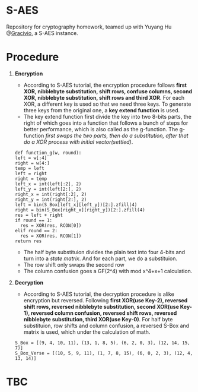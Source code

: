 # S-AES
Repository for cryptography homework, teamed up with Yuyang Hu @[Gracivio](https://github.com/Gracivio), a S-AES instance.

# Procedure
1. **Encryption**
    - According to S-AES tutorial, the encryption procedure follows **first XOR, nibblebyte substitution, shift rows, confuse columns, second XOR, nibblebyte substitution, shift rows and third XOR**. For each XOR, a different key is used so that we need three keys. To generate three keys from the original one, a **key extend function** is used.
    -  The key extend function first divide the key into two 8-bits parts, the right of which goes into a function that follows a bunch of steps for better performance, which is also called as the g-function. The g-function *first swaps the two parts, then do a substitution, after that do a XOR process with initial vector(settled)*.


      ```
      def function_g(w, round):
      left = w[:4]
      right = w[4:]
      temp = left
      left = right
      right = temp
      left_x = int(left[:2], 2)
      left_y = int(left[2:], 2)
      right_x = int(right[:2], 2)
      right_y = int(right[2:], 2)
      left = bin(S_Box[left_x][left_y])[2:].zfill(4)
      right = bin(S_Box[right_x][right_y])[2:].zfill(4)
      res = left + right
      if round == 1:
        res = XOR(res, RCON[0])
      elif round == 2:
        res = XOR(res, RCON[1])
      return res
      ```


    - The half byte substituion divides the plain text into four 4-bits and turn into a *state matrix*. And for each part, we do a substituion.
    - The row shift only swaps the second row
    - The column confusion goes a GF(2^4) with mod x^4+x+1 calculation.

1. **Decryption**
    - According to S-AES tutorial, the decryption procedure is alike encryption but reversed. Following **first XOR(use Key-2), reversed shift rows, reversed nibblebyte substitution, second XOR(use Key-1), reversed column confusion, reversed shift rows, reversed nibblebyte substitution, third XOR(use Key-0)**. For half byte substituion, row shifts and column confusion, a reversed S-Box and matrix is used, which under the calculation of math.


    ```
    S_Box = [(9, 4, 10, 11), (13, 1, 8, 5), (6, 2, 0, 3), (12, 14, 15, 7)]
    S_Box_Verse = [(10, 5, 9, 11), (1, 7, 8, 15), (6, 0, 2, 3), (12, 4, 13, 14)]
    ```

# TBC
